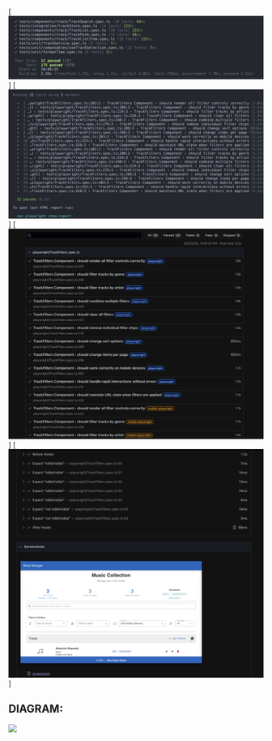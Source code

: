[![](./screen/vitest.png)]
[![](./screen/playwright.png)]
[![](./screen/playwrightReport01.png)]
[![](./screen/playwrightReport02.png)]

## DIAGRAM: 
[![](https://mermaid.ink/img/pako:eNqVWNtuGzcQ_ZXFBikchHYkRWvLQhEgsXMxYBdubKdA6z7QK65EeLUU9hLHDfLWp16SFgmQNkGR9qUBChRtH1r0e_IDzSd0SO7ytpSU6Gk5c3iGHM4Mh3oYxmxEwmE4zvFsEhxuH2cB_C5eDA5JUQZbuCRjllNSSDkXHlS0JJ8dh29fvf4t2KsKGgd7OMNjkss5Qn8cfi5nKL49TDM_6RabzlhGspJrC8H89C8tFZOKD0_yK9dW7lVEchyVNC2Cy8E9sFWUl5S5o4waNM9eC4HF4EzYyWAxOS4py4x5z035ouk3ezf1tG--42MTvp_i87OcjifGFK4WyxdzXv78379P5J52siTHRZlXcVnlHg86HpHy2yk7wen1akQZN0ZyYG3J1ooZidfqRb199fjvQCgDqdXEeo05jk9vsXwKbOrbYXn6k4QFXBfssRFO7fm7tCib-fzbnf91PZ_r5q2B63ZKMjV5-Njd0T8mFwfYNAcE5_GkIZEjh-LZtzWF1HoWpA5Cx1SwGlzf3wl2uRsNc9dnlGPAXlkPHWMQKXreYn6xjgKfpE26HBXEPu7KEiw56102prFOl4LUHklJzGNd0tkyi_HND9-LgK1dVUMcWv9ODkoGYW0cCh-bfhICN0p-DfZpRrGcLQiLZXZIfp_GpAg-kGXCigOhUgbl0N7gix_NDQpAsPLJBBL_hD3QacyjHpeHdMrZEjWwuZ78GXBhDS7B_ys3UiC2mNQuWjXHdZYBWOSzZ1_W3jLwbWuqVJkpT1NYZKGyXg7dkHqpHVQjOFnbgq-q2SUQpovDaMbayJPn3Mge4zZwXIrrAg70oKxO9PkfkLKa1RwF_3YPUVw3LEvouJrnBlBnMojdOy5YXb3mXE4-hLpyfEr3evFhmjvEp1OeWngXtDdhL1tQtW6FuUhV8RcjeK1djhDFeCFKFtx5Gd3em3K4pqgLrk9vl8s5CLvgzTWjKtZ8hCwYPr0uGEvSvr1jN4qcFZlp7s_xNmUTdMaBy1RensP-lJEdmRWzPDN9AJW2jq1tMiPZiGQxz_UVnvtkdElq5UDsVvZNj3-vZdYsld7ytAVeXmmGwGkNNEaPFeQjVtKExsK3BrIlVhNEH1TsM5ZKpB4ryG2SwS4MNkPg1Ce5RYhu1WDWm4buobD3ASCj31C6O2U520opZB1o7xwe7gdy5DVk9BrSyX809swuxDL7cUV4aTYcWEt0j5Gn-loBkB4ryDZcrVUW1-5oRt4lwgsAUG9e_NKsDARXbuTsrDA6KZDdZVUpuiP-ZJADfUZkRPHNlEwbr-ztmiKNw2U8ERpAndFsxM7WpkrWvkpUJJ4vL8hrkAdmUC9D8Rhoe0POFUllBrgfYYS3H9COaj_OiGk_wAxobzRbldur1HFrMhgVVbum1SG3y-UC8Jz41yts4nkBzgjpBSgV14ZdozDqNULIOiEv5quo9imtAPbpddwuL_BWSfU_M-V6faW-aR4WI8RDbSmCNw-LUfVrbSGm7g7mguwWYRHM7hOWrKxpFt4BZrYA89D2iR2ezyCsdskYDkqHkpDKf1C-MnCqVFn1BXDOXwpD0TyvBkc7AYUVwfL4imrhfs5mvAUn9wFf1EL5zqCed0aTqmBFv84aAzsFS3EJ1Tvl78ZayF_E4gTqsZE_zbpEJzznrxsw1HpANfb2qrSkq3GzW2vxZyw_TVK4QIxl-DZUd0xgRr2cGvpbVZoGcHPlLbL6ZgpwVbIpNrx5l-DUdLL7qFWn2X6F-ACNt_3THU_5IPXunFA7KM9Tmo3lOE5xUWyTJFB-3OKSIKFpOrxAukmUEARFhJ2S4YVON9rYPKmHq2d0VE6GvdkDFLOU5aDudBzSCnZg8iVXSZREiq-Pu_1B_B58xhFatAkQdxQtWY-6nc570JIesXY9SCIyUHTdk4j03oduCkXaWl5M-iRWfINBh_QTm68LfLVghIsJznN8PgyiIFrgW8gbxwkD0lVWkmQ9eRcnGKztCwGpwo9U-UZWIUdGwUZOp2OHlGnIrODIrtSoVZGRXXmR-SZD-gGGdB-hwq5l0y3MqNVWuCHWoqibAqQeW030mEize0K6C0KtJgKpGx0ZzZ6xZdRq4JBu1ZDRlKHGqUi3WchsdpDuaFDTtiDVfyCz2UC6s9DRbHnCvMqQevsh3fqo8AxROM7pKBxCJ0JQOCVwYHwYPuSE8LqZgMnjcAifI5yfHofH2SOYM8PZp4xNm2k5q8aTcJjAxmFUzUZw02xTDCc1VdKc9zf5FmysDIe9XtQRLOHwYfgAxp3Ntc2NXjfqbPajfrd_FYXnIO1vrG2sQ1kbdPr9zno0eITCL4TZzlq03ut11zejjd4mqDaiR_8DB6Gt7Q?type=png)](https://mermaid.live/edit#pako:eNqVWNtuGzcQ_ZXFBikchHYkRWvLQhEgsXMxYBdubKdA6z7QK65EeLUU9hLHDfLWp16SFgmQNkGR9qUBChRtH1r0e_IDzSd0SO7ytpSU6Gk5c3iGHM4Mh3oYxmxEwmE4zvFsEhxuH2cB_C5eDA5JUQZbuCRjllNSSDkXHlS0JJ8dh29fvf4t2KsKGgd7OMNjkss5Qn8cfi5nKL49TDM_6RabzlhGspJrC8H89C8tFZOKD0_yK9dW7lVEchyVNC2Cy8E9sFWUl5S5o4waNM9eC4HF4EzYyWAxOS4py4x5z035ouk3ezf1tG--42MTvp_i87OcjifGFK4WyxdzXv78379P5J52siTHRZlXcVnlHg86HpHy2yk7wen1akQZN0ZyYG3J1ooZidfqRb199fjvQCgDqdXEeo05jk9vsXwKbOrbYXn6k4QFXBfssRFO7fm7tCib-fzbnf91PZ_r5q2B63ZKMjV5-Njd0T8mFwfYNAcE5_GkIZEjh-LZtzWF1HoWpA5Cx1SwGlzf3wl2uRsNc9dnlGPAXlkPHWMQKXreYn6xjgKfpE26HBXEPu7KEiw56102prFOl4LUHklJzGNd0tkyi_HND9-LgK1dVUMcWv9ODkoGYW0cCh-bfhICN0p-DfZpRrGcLQiLZXZIfp_GpAg-kGXCigOhUgbl0N7gix_NDQpAsPLJBBL_hD3QacyjHpeHdMrZEjWwuZ78GXBhDS7B_ys3UiC2mNQuWjXHdZYBWOSzZ1_W3jLwbWuqVJkpT1NYZKGyXg7dkHqpHVQjOFnbgq-q2SUQpovDaMbayJPn3Mge4zZwXIrrAg70oKxO9PkfkLKa1RwF_3YPUVw3LEvouJrnBlBnMojdOy5YXb3mXE4-hLpyfEr3evFhmjvEp1OeWngXtDdhL1tQtW6FuUhV8RcjeK1djhDFeCFKFtx5Gd3em3K4pqgLrk9vl8s5CLvgzTWjKtZ8hCwYPr0uGEvSvr1jN4qcFZlp7s_xNmUTdMaBy1RensP-lJEdmRWzPDN9AJW2jq1tMiPZiGQxz_UVnvtkdElq5UDsVvZNj3-vZdYsld7ytAVeXmmGwGkNNEaPFeQjVtKExsK3BrIlVhNEH1TsM5ZKpB4ryG2SwS4MNkPg1Ce5RYhu1WDWm4buobD3ASCj31C6O2U520opZB1o7xwe7gdy5DVk9BrSyX809swuxDL7cUV4aTYcWEt0j5Gn-loBkB4ryDZcrVUW1-5oRt4lwgsAUG9e_NKsDARXbuTsrDA6KZDdZVUpuiP-ZJADfUZkRPHNlEwbr-ztmiKNw2U8ERpAndFsxM7WpkrWvkpUJJ4vL8hrkAdmUC9D8Rhoe0POFUllBrgfYYS3H9COaj_OiGk_wAxobzRbldur1HFrMhgVVbum1SG3y-UC8Jz41yts4nkBzgjpBSgV14ZdozDqNULIOiEv5quo9imtAPbpddwuL_BWSfU_M-V6faW-aR4WI8RDbSmCNw-LUfVrbSGm7g7mguwWYRHM7hOWrKxpFt4BZrYA89D2iR2ezyCsdskYDkqHkpDKf1C-MnCqVFn1BXDOXwpD0TyvBkc7AYUVwfL4imrhfs5mvAUn9wFf1EL5zqCed0aTqmBFv84aAzsFS3EJ1Tvl78ZayF_E4gTqsZE_zbpEJzznrxsw1HpANfb2qrSkq3GzW2vxZyw_TVK4QIxl-DZUd0xgRr2cGvpbVZoGcHPlLbL6ZgpwVbIpNrx5l-DUdLL7qFWn2X6F-ACNt_3THU_5IPXunFA7KM9Tmo3lOE5xUWyTJFB-3OKSIKFpOrxAukmUEARFhJ2S4YVON9rYPKmHq2d0VE6GvdkDFLOU5aDudBzSCnZg8iVXSZREiq-Pu_1B_B58xhFatAkQdxQtWY-6nc570JIesXY9SCIyUHTdk4j03oduCkXaWl5M-iRWfINBh_QTm68LfLVghIsJznN8PgyiIFrgW8gbxwkD0lVWkmQ9eRcnGKztCwGpwo9U-UZWIUdGwUZOp2OHlGnIrODIrtSoVZGRXXmR-SZD-gGGdB-hwq5l0y3MqNVWuCHWoqibAqQeW030mEize0K6C0KtJgKpGx0ZzZ6xZdRq4JBu1ZDRlKHGqUi3WchsdpDuaFDTtiDVfyCz2UC6s9DRbHnCvMqQevsh3fqo8AxROM7pKBxCJ0JQOCVwYHwYPuSE8LqZgMnjcAifI5yfHofH2SOYM8PZp4xNm2k5q8aTcJjAxmFUzUZw02xTDCc1VdKc9zf5FmysDIe9XtQRLOHwYfgAxp3Ntc2NXjfqbPajfrd_FYXnIO1vrG2sQ1kbdPr9zno0eITCL4TZzlq03ut11zejjd4mqDaiR_8DB6Gt7Q)